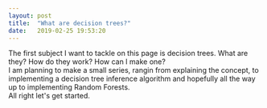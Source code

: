 ```yaml
---
layout: post
title:  "What are decision trees?"
date:   2019-02-25 19:53:20
---
```


The first subject I want to tackle on this page is decision trees. What are they? How do they work? How can I make one?  
I am planning to make a small series, rangin from explaining the concept, to implementing a decision tree inference algorithm and hopefully all the way up to implementing Random Forests.  
All right let's get started. 